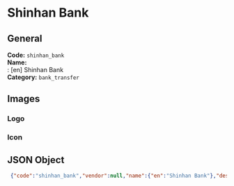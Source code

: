 # Shinhan Bank 
## General 
**Code:** `shinhan_bank`  
**Name:**  
:	[en] Shinhan Bank  
**Category:** `bank_transfer`  
## Images 
### Logo 
### Icon 
## JSON Object 
```json
 {"code":"shinhan_bank","vendor":null,"name":{"en":"Shinhan Bank"},"description":null,"countries":null,"category":"bank_transfer"}```  
